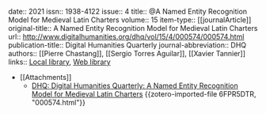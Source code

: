 date:: 2021
issn:: 1938-4122
issue:: 4
title:: @A Named Entity Recognition Model for Medieval Latin Charters
volume:: 15
item-type:: [[journalArticle]]
original-title:: A Named Entity Recognition Model for Medieval Latin Charters
url:: http://www.digitalhumanities.org/dhq/vol/15/4/000574/000574.html
publication-title:: Digital Humanities Quarterly
journal-abbreviation:: DHQ
authors:: [[Pierre Chastang]], [[Sergio Torres Aguilar]], [[Xavier Tannier]]
links:: [Local library](zotero://select/groups/2386895/items/4V3AYWWN), [Web library](https://www.zotero.org/groups/2386895/items/4V3AYWWN)

- [[Attachments]]
	- [DHQ: Digital Humanities Quarterly: A Named Entity Recognition Model for Medieval Latin Charters](http://www.digitalhumanities.org/dhq/vol/15/4/000574/000574.html) {{zotero-imported-file 6FPR5DTR, "000574.html"}}